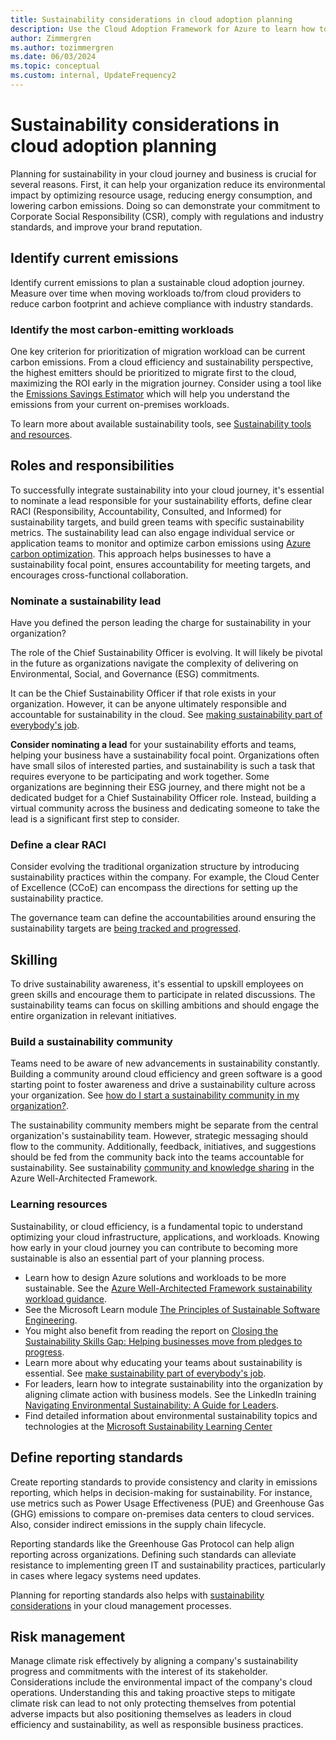 ```yaml
---
title: Sustainability considerations in cloud adoption planning
description: Use the Cloud Adoption Framework for Azure to learn how to integrate sustainability into your cloud adoption plan.
author: Zimmergren
ms.author: tozimmergren
ms.date: 06/03/2024
ms.topic: conceptual
ms.custom: internal, UpdateFrequency2
---
```


# Sustainability considerations in cloud adoption planning

Planning for sustainability in your cloud journey and business is crucial for several reasons. First, it can help your organization reduce its environmental impact by optimizing resource usage, reducing energy consumption, and lowering carbon emissions. Doing so can demonstrate your commitment to Corporate Social Responsibility (CSR), comply with regulations and industry standards, and improve your brand reputation.

## Identify current emissions

Identify current emissions to plan a sustainable cloud adoption journey. Measure over time when moving workloads to/from cloud providers to reduce carbon footprint and achieve compliance with industry standards.

### Identify the most carbon-emitting workloads

One key criterion for prioritization of migration workload can be current carbon emissions. From a cloud efficiency and sustainability perspective, the highest emitters should be prioritized to migrate first to the cloud, maximizing the ROI early in the migration journey. Consider using a tool like the [Emissions Savings Estimator](https://gw.us-il301.gateway.prod.island.powerapps.com/customerenrollmentservice/estimator/index.html) which will help you understand the emissions from your current on-premises workloads.

To learn more about available sustainability tools, see [Sustainability tools and resources](/azure/cloud-adoption-framework/strategy/business-outcomes/sustainability#sustainability-tools-and-resources).

## Roles and responsibilities

To successfully integrate sustainability into your cloud journey, it's essential to nominate a lead responsible for your sustainability efforts, define clear RACI (Responsibility, Accountability, Consulted, and Informed) for sustainability targets, and build green teams with specific sustainability metrics. The sustainability lead can also engage individual service or application teams to monitor and optimize carbon emissions using [Azure carbon optimization](/azure/carbon-optimization/overview). This approach helps businesses to have a sustainability focal point, ensures accountability for meeting targets, and encourages cross-functional collaboration.

### Nominate a sustainability lead

Have you defined the person leading the charge for sustainability in your organization?

The role of the Chief Sustainability Officer is evolving. It will likely be pivotal in the future as organizations navigate the complexity of delivering on Environmental, Social, and Governance (ESG) commitments.

It can be the Chief Sustainability Officer if that role exists in your organization. However, it can be anyone ultimately responsible and accountable for sustainability in the cloud. See [making sustainability part of everybody's job](https://techcommunity.microsoft.com/t5/green-tech-blog/make-sustainability-part-of-everybody-s-job/ba-p/3146718).

**Consider nominating a lead** for your sustainability efforts and teams, helping your business have a sustainability focal point. Organizations often have small silos of interested parties, and sustainability is such a task that requires everyone to be participating and work together. Some organizations are beginning their ESG journey, and there might not be a dedicated budget for a Chief Sustainability Officer role. Instead, building a virtual community across the business and dedicating someone to take the lead is a significant first step to consider.

### Define a clear RACI

Consider evolving the traditional organization structure by introducing sustainability practices within the company.
For example, the Cloud Center of Excellence (CCoE) can encompass the directions for setting up the sustainability practice.

The governance team can define the accountabilities around ensuring the sustainability targets are [being tracked and progressed](/azure/cloud-adoption-framework/strategy/business-outcomes/okr#examples-of-okrs).

## Skilling

To drive sustainability awareness, it's essential to upskill employees on green skills and encourage them to participate in related discussions. The sustainability teams can focus on skilling ambitions and should engage the entire organization in relevant initiatives.

### Build a sustainability community

Teams need to be aware of new advancements in sustainability constantly.
Building a community around cloud efficiency and green software is a good starting point to foster awareness and drive a sustainability culture across your organization. See [how do I start a sustainability community in my organization?](https://devblogs.microsoft.com/sustainable-software/how-do-i-start-a-sustainability-community/).

The sustainability community members might be separate from the central organization's sustainability team. However, strategic messaging should flow to the community. Additionally, feedback, initiatives, and suggestions should be fed from the community back into the teams accountable for sustainability. See sustainability [community and knowledge sharing](/azure/architecture/framework/sustainability/sustainability-operational-procedures#community-and-knowledge-sharing) in the Azure Well-Architected Framework.

### Learning resources

Sustainability, or cloud efficiency, is a fundamental topic to understand optimizing your cloud infrastructure, applications, and workloads. Knowing how early in your cloud journey you can contribute to becoming more sustainable is also an essential part of your planning process.

- Learn how to design Azure solutions and workloads to be more sustainable. See the [Azure Well-Architected Framework sustainability workload guidance](/azure/architecture/framework/sustainability/).
- See the Microsoft Learn module [The Principles of Sustainable Software Engineering](/training/modules/sustainable-software-engineering-overview/).
- You might also benefit from reading the report on [Closing the Sustainability Skills Gap: Helping businesses move from pledges to progress](https://blogs.microsoft.com/on-the-issues/2022/11/02/closing-sustainability-skills-gap/).
- Learn more about why educating your teams about sustainability is essential. See [make sustainability part of everybody's job](https://techcommunity.microsoft.com/t5/green-tech-blog/make-sustainability-part-of-everybody-s-job/ba-p/3146718).
- For leaders, learn how to integrate sustainability into the organization by aligning climate action with business models. See the LinkedIn training [Navigating Environmental Sustainability: A Guide for Leaders](https://www.linkedin.com/learning/navigating-environmental-sustainability-a-guide-for-leaders/).
- Find detailed information about environmental sustainability topics and technologies at the [Microsoft Sustainability Learning Center](https://www.microsoft.com/sustainability/learning-center)

## Define reporting standards

Create reporting standards to provide consistency and clarity in emissions reporting, which helps in decision-making for sustainability.
For instance, use metrics such as Power Usage Effectiveness (PUE) and Greenhouse Gas (GHG) emissions to compare on-premises data centers to cloud services. Also, consider indirect emissions in the supply chain lifecycle.

Reporting standards like the Greenhouse Gas Protocol can help align reporting across organizations. Defining such standards can alleviate resistance to implementing green IT and sustainability practices, particularly in cases where legacy systems need updates.

Planning for reporting standards also helps with [sustainability considerations](./../manage/considerations/sustainability.md#sustainability-insights) in your cloud management processes.

## Risk management

Manage climate risk effectively by aligning a company's sustainability progress and commitments with the interest of its stakeholder. Considerations include the environmental impact of the company's cloud operations. Understanding this and taking proactive steps to mitigate climate risk can lead to not only protecting themselves from potential adverse impacts but also positioning themselves as leaders in cloud efficiency and sustainability, as well as responsible business practices.
